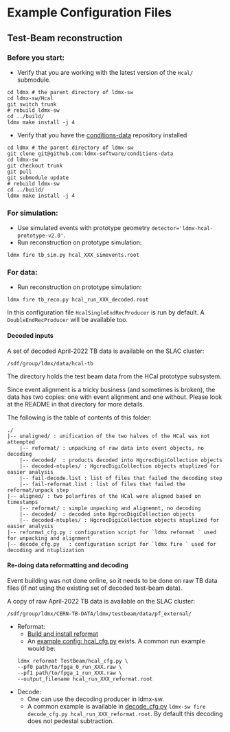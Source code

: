 # Example Configuration Files

## Test-Beam reconstruction

### Before you start:
- Verify that you are working with the latest version of the `Hcal/` submodule.
```
cd ldmx # the parent directory of ldmx-sw
cd ldmx-sw/Hcal
git switch trunk
# rebuild ldmx-sw
cd ../build/
ldmx make install -j 4
```
- Verify that you have the [conditions-data](https://github.com/LDMX-Software/conditions-data) repository installed 
```
cd ldmx # the parent directory of ldmx-sw
git clone git@github.com:ldmx-software/conditions-data
cd ldmx-sw
git checkout trunk
git pull
git submodule update
# rebuild ldmx-sw
cd ../build/
ldmx make install -j 4
```

### For simulation:
- Use simulated events with prototype geometry ```detector='ldmx-hcal-prototype-v2.0'```.
- Run reconstruction on prototype simulation:
```
ldmx fire tb_sim.py hcal_XXX_simevents.root
```

### For data:

- Run reconstruction on prototype simulation:
```
ldmx fire tb_reco.py hcal_run_XXX_decoded.root
```

In this configuration file `HcalSingleEndRecProducer` is run by default. A `DoubleEndRecProducer` will be available too.

#### Decoded inputs
A set of decoded April-2022 TB data is available on the SLAC cluster:
```
/sdf/group/ldmx/data/hcal-tb
```
The directory holds the test beam data from the HCal prototype subsystem.

Since event alignment is a tricky business (and sometimes is broken),
the data has two copies: one with event alignment and one without.
Please look at the README in that directory for more details.

The following is the table of contents of this folder:
```
./
|-- unaligned/ : unification of the two halves of the HCal was not attempted
    |-- reformat/ : unpacking of raw data into event objects, no decoding
    |-- decoded/  : products decoded into HgcrocDigiCollection objects
    |-- decoded-ntuples/ : HgcrocDigiCollection objects ntuplized for easier analysis
    |-- fail-decode.list : list of files that failed the decoding step
    |-- fail-reformat.list : list of files that failed the reformat/unpack step
|-- aligned/ : two polarfires of the HCal were aligned based on timestamps
    |-- reformat/ : simple unpacking and alignemnt, no decoding
    |-- decoded/  : decoded into HgcrocDigiCollection objects
    |-- decoded-ntuples/ : HgcrocDigiCollection objects ntuplized for easier analysis
|-- reformat_cfg.py : configuration script for `ldmx reformat ` used for unpacking and alignment
|-- decode_cfg.py   : configuration script for `ldmx fire ` used for decoding and ntuplization
````

#### Re-doing data reformatting and decoding
Event building was not done online, so it needs to be done on raw TB data files (if not using the existing set of decoded test-beam data). 

A copy of raw April-2022 TB data is available on the SLAC cluster:
```
/sdf/group/ldmx/CERN-TB-DATA/ldmx/testbeam/data/pf_external/
```

- Reformat: 
  - [Build and install reformat](https://github.com/LDMX-Software/ldmx-tb-online/blob/main/reformat/README.md#Building)
  - An [example config: hcal_cfg.py](https://github.com/LDMX-Software/ldmx-tb-online/blob/main/reformat/TestBeam/hcal_cfg.py) exists. A common run example would be:
  ```
  ldmx reformat TestBeam/hcal_cfg.py \
  --pf0 path/to/fpga_0_run_XXX.raw \
  --pf1 path/to/fpga_1_run_XXX.raw \
  --output_filename hcal_run_XXX_reformat.root
  ```
- Decode:
  - One can use the decoding producer in ldmx-sw. 
  - A common example is available in [decode_cfg.py](https://github.com/LDMX-Software/Hcal/blob/trunk/exampleConfigs/decode_cfg.py)
  `ldmx-sw fire decode_cfg.py hcal_run_XXX_reformat.root`. By default this decoding does not pedestal subtraction. 
